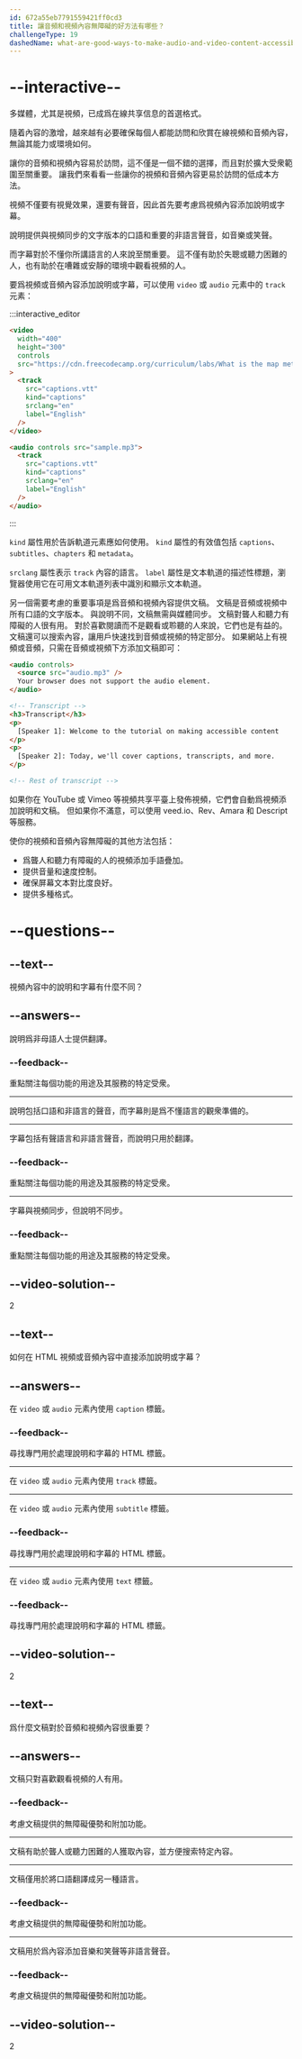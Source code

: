 ```yaml
---
id: 672a55eb7791559421ff0cd3
title: 讓音頻和視頻內容無障礙的好方法有哪些？
challengeType: 19
dashedName: what-are-good-ways-to-make-audio-and-video-content-accessible
---
```


# --interactive--

多媒體，尤其是視頻，已成爲在線共享信息的首選格式。

隨着內容的激增，越來越有必要確保每個人都能訪問和欣賞在線視頻和音頻內容，無論其能力或環境如何。

讓你的音頻和視頻內容易於訪問，這不僅是一個不錯的選擇，而且對於擴大受衆範圍至關重要。 讓我們來看看一些讓你的視頻和音頻內容更易於訪問的低成本方法。

視頻不僅要有視覺效果，還要有聲音，因此首先要考慮爲視頻內容添加說明或字幕。

說明提供與視頻同步的文字版本的口語和重要的非語言聲音，如音樂或笑聲。

而字幕對於不懂你所講語言的人來說至關重要。 這不僅有助於失聰或聽力困難的人，也有助於在嘈雜或安靜的環境中觀看視頻的人。

要爲視頻或音頻內容添加說明或字幕，可以使用 `video` 或 `audio` 元素中的 `track` 元素：

:::interactive_editor

```html
<video
  width="400"
  height="300"
  controls
  src="https://cdn.freecodecamp.org/curriculum/labs/What is the map method and how does it work.mp4"
>
  <track
    src="captions.vtt"
    kind="captions"
    srclang="en"
    label="English"
  />
</video>

<audio controls src="sample.mp3">
  <track
    src="captions.vtt"
    kind="captions"
    srclang="en"
    label="English"
  />
</audio>
```

:::

`kind` 屬性用於告訴軌道元素應如何使用。 `kind` 屬性的有效值包括 `captions`、`subtitles`、`chapters` 和 `metadata`。

`srclang` 屬性表示 `track` 內容的語言。 `label` 屬性是文本軌道的描述性標題，瀏覽器使用它在可用文本軌道列表中識別和顯示文本軌道。

另一個需要考慮的重要事項是爲音頻和視頻內容提供文稿。 文稿是音頻或視頻中所有口語的文字版本。 與說明不同，文稿無需與媒體同步。 文稿對聾人和聽力有障礙的人很有用。 對於喜歡閱讀而不是觀看或聆聽的人來說，它們也是有益的。 文稿還可以搜索內容，讓用戶快速找到音頻或視頻的特定部分。 如果網站上有視頻或音頻，只需在音頻或視頻下方添加文稿即可：

```html
<audio controls>
  <source src="audio.mp3" />
  Your browser does not support the audio element.
</audio>

<!-- Transcript -->
<h3>Transcript</h3>
<p>
  [Speaker 1]: Welcome to the tutorial on making accessible content
</p>
<p>
  [Speaker 2]: Today, we'll cover captions, transcripts, and more.
</p>

<!-- Rest of transcript -->
```

如果你在 YouTube 或 Vimeo 等視頻共享平臺上發佈視頻，它們會自動爲視頻添加說明和文稿。 但如果你不滿意，可以使用 veed.io、Rev、Amara 和 Descript 等服務。

使你的視頻和音頻內容無障礙的其他方法包括：

- 爲聾人和聽力有障礙的人的視頻添加手語疊加。
- 提供音量和速度控制。
- 確保屏幕文本對比度良好。
- 提供多種格式。

# --questions--

## --text--

視頻內容中的說明和字幕有什麼不同？

## --answers--

說明爲非母語人士提供翻譯。

### --feedback--

重點關注每個功能的用途及其服務的特定受衆。

---

說明包括口語和非語言的聲音，而字幕則是爲不懂語言的觀衆準備的。

---

字幕包括有聲語言和非語言聲音，而說明只用於翻譯。

### --feedback--

重點關注每個功能的用途及其服務的特定受衆。

---

字幕與視頻同步，但說明不同步。

### --feedback--

重點關注每個功能的用途及其服務的特定受衆。

## --video-solution--

2

## --text--

如何在 HTML 視頻或音頻內容中直接添加說明或字幕？

## --answers--

在 `video` 或 `audio` 元素內使用 `caption` 標籤。

### --feedback--

尋找專門用於處理說明和字幕的 HTML 標籤。

---

在 `video` 或 `audio` 元素內使用 `track` 標籤。

---

在 `video` 或 `audio` 元素內使用 `subtitle` 標籤。

### --feedback--

尋找專門用於處理說明和字幕的 HTML 標籤。

---

在 `video` 或 `audio` 元素內使用 `text` 標籤。

### --feedback--

尋找專門用於處理說明和字幕的 HTML 標籤。

## --video-solution--

2

## --text--

爲什麼文稿對於音頻和視頻內容很重要？

## --answers--

文稿只對喜歡觀看視頻的人有用。

### --feedback--

考慮文稿提供的無障礙優勢和附加功能。

---

文稿有助於聾人或聽力困難的人獲取內容，並方便搜索特定內容。

---

文稿僅用於將口語翻譯成另一種語言。

### --feedback--

考慮文稿提供的無障礙優勢和附加功能。

---

文稿用於爲內容添加音樂和笑聲等非語言聲音。

### --feedback--

考慮文稿提供的無障礙優勢和附加功能。

## --video-solution--

2

